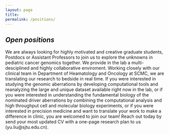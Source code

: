 ```yaml
---
layout: page
title: 
permalink: /positions/
---
```


<h2><em>Open positions</em></h2>
We are always looking for highly motivated and creative graduate students, Postdocs or Assistant Professors to join us to explore the unknowns in pediatric cancer genomics together. We provide in the lab a multi-desciplined and highly collaborative enviroment. Working closely with our clinical team in Department of Heamatology and Oncology at SCMC, we are translating our research to bedside in real time. If you were interested in studying the genomic aberrations by developing computational tools and reanalyzing the large and unique dataset available right now in the lab, or if you were interested in understanding the fundamental biology of the nominated driver aberrations by combining the computational analysis and high throughput cell and molecular biology experiments, or if you were interested in precision medicine and want to translate your work to make a difference in clinic, you are welcomed to join our team! Reach out today by send your most updated CV with a one-page research plan to us (yu.liu@sjtu.edu.cn).  

